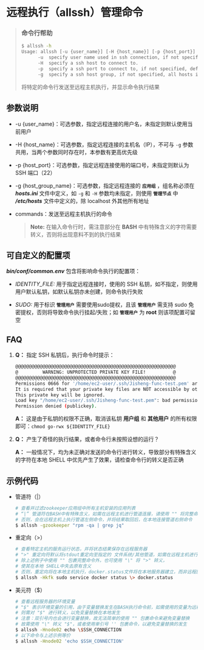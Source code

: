# 远程执行（allssh）管理命令

> ### 命令行帮助
>
> ```bash
> $ allssh -h
> Usage: allssh [-u {user_name}] [-H {host_name}] [-p {host_port}] [-g {host_group_name}] commands
>       -u  specify user name used in ssh connection, if not specified, local user will be used.
>       -H  specify a ssh host to connect to.
>       -p  specify a ssh port to connect to, if not specified, default[22] port will be used.
>       -g  specify a ssh host group, if not specified, all hosts in "/etc/hosts" except localhost will be used.
> ```
>
> 将特定的命令行发送至远程主机执行，并显示命令执行结果

## 参数说明

* -u {user_name}：可选参数，指定远程连接的用户名，未指定则默认使用当前用户

* -H {host_name}：可选参数，指定远程连接的主机名（IP），不可与 `-g` 参数共用，当两个参数同时存在时，本参数有更高优先级

* -p {host_port}：可选参数，指定远程连接使用的端口号，未指定则默认为 SSH 端口（22）

* -g {host_group_name}：可选参数，指定远程连接的 **`应用组`** ，组名称必须在 ***hosts.ini*** 文件中定义，如 `-g` 和 `-H` 参数均未指定，则使用 **`管理节点`** 中 ***/etc/hosts*** 文件中定义的，除 localhost 外其他所有地址

* commands：发送至远程主机执行的命令

  > **Note:** 在输入命令行时，需注意部分在 **BASH** 中有特殊含义的字符需要转义，否则将出现意料不到的执行结果

## 可自定义的配置项

***bin/conf/common.env*** 包含将影响命令执行的配置项：

* *IDENTITY_FILE:* 用于指定远程连接时，使用的 SSH 私钥，如不指定，则使用用户默认私钥，如默认私钥亦未创建，则命令执行失败


* *SUDO:* 用于标识 **`管理用户`** 需要使用sudo提权，且该 **`管理用户`** 需支持 sudo 免密提权，否则将导致命令执行挂起/失败；如 **`管理用户`** 为 **root** 则该项配置可留空

## FAQ

1. **Q：** 指定 SSH 私钥后，执行命令时提示：

   ```bash
   @@@@@@@@@@@@@@@@@@@@@@@@@@@@@@@@@@@@@@@@@@@@@@@@@@@@@@@@@@@
   @         WARNING: UNPROTECTED PRIVATE KEY FILE!          @
   @@@@@@@@@@@@@@@@@@@@@@@@@@@@@@@@@@@@@@@@@@@@@@@@@@@@@@@@@@@
   Permissions 0666 for '/home/ec2-user/.ssh/Jisheng-func-test.pem' are too open.
   It is required that your private key files are NOT accessible by others.
   This private key will be ignored.
   Load key "/home/ec2-user/.ssh/Jisheng-func-test.pem": bad permissions
   Permission denied (publickey).
   ```

   **A：** 这是由于私钥的权限不正确，取消该私钥 **用户组** 和 **其他用户** 的所有权限即可：`chmod go-rwx ${IDENTITY_FILE}`

2. **Q：** 产生了奇怪的执行结果，或者命令行未按照设想的运行？

   **A：** 一般情况下，均为未正确对发送的命令行进行转义，导致部分有特殊含义的字符在本地 SHELL 中优先产生了效果，请检查命令行的转义是否正确

## 示例代码

* 管道符（|）

  ```bash
  # 查看并过滤zookeeper应用组中所有主机安装的应用列表
  # “|” 管道符在BASH中有特殊含义，如需在远程主机进行管道连接，请使用 "" 将完整命令包裹起来
  # 否则，会在远程主机上执行管道左侧命令，并将结果取回后，在本地连接管道右侧命令
  $ allssh -gzookeeper "rpm -qa | grep jq"
  ```

* 重定向（>）

  ```bash
  # 查看特定主机的服务运行状态，并将状态结果保存在远程服务器
  # ">" 重定向符默认将stdout重定向至指定的 文件系统/其他管道，如需在远程主机进行重定向，
  # 除上述例子中使用 "" 包裹完整命令外，也可使用 "\" 将 ">" 转义，
  # 使其在本地 SHELL中失去原有含义
  # 否则，重定向将在本地主机执行，docker.status文件将在本地服务器建立，而非远程服务器
  $ allssh -Hkfk sudo service docker status \> docker.status
  ```


* 美元符（$）

  ```bash
  # 查看远程服务器的环境变量
  # "$" 表示环境变量的引用，由于变量替换发生在BASH执行命令前，如需使用的变量为远程服务器变量，
  # 则需对 "$" 进行转义，以免变量替换在本地发生
  # 注意：双引号内也会进行变量替换，故无法简单的使用 "" 包裹命令来避免变量替换
  # 故需使用 "\" 转义 "$"，或者使用单引号 '' 包裹命令，以避免变量替换的发生
  $ allssh -Hnode02 echo \$SSH_CONNECTION
  # 以下命令与上述示例等价
  $ allssh -Hnode02 'echo $SSH_CONNECTION'
  ```
